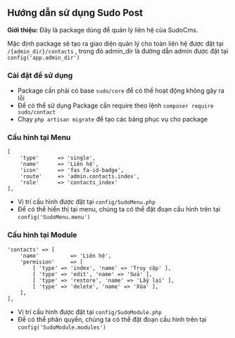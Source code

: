## Hướng dẫn sử dụng Sudo Post ##

**Giới thiệu:** Đây là package dùng để quản lý liên hệ của SudoCms.

Mặc định package sẽ tạo ra giao diện quản lý cho toàn liên hệ được đặt tại `/{admin_dir}/contacts` , trong đó admin_dir là đường dẫn admin được đặt tại `config('app.admin_dir')`

### Cài đặt để sử dụng ###

- Package cần phải có base `sudo/core` để có thể hoạt động không gây ra lỗi
- Để có thể sử dụng Package cần require theo lệnh `composer require sudo/contact`
- Chạy `php artisan migrate` để tạo các bảng phục vụ cho package

### Cấu hình tại Menu ###

	[
    	'type' 		=> 'single',
		'name' 		=> 'Liên hệ',
		'icon' 		=> 'fas fa-id-badge',
		'route' 	=> 'admin.contacts.index',
		'role'		=> 'contacts_index'
	],
 
- Vị trí cấu hình được đặt tại `config/SudoMenu.php`
- Để có thể hiển thị tại menu, chúng ta có thể đặt đoạn cấu hình trên tại `config('SudoMenu.menu')`

### Cấu hình tại Module ###
	
	'contacts' => [
		'name' 			=> 'Liên hệ',
		'permision' 	=> [
			[ 'type' => 'index', 'name' => 'Truy cập' ],
			[ 'type' => 'edit', 'name' => 'Sửa' ],
			[ 'type' => 'restore', 'name' => 'Lấy lại' ],
			[ 'type' => 'delete', 'name' => 'Xóa' ],
		],
	],

- Vị trí cấu hình được đặt tại `config/SudoModule.php`
- Để có thể phân quyền, chúng ta có thể đặt đoạn cấu hình trên tại `config('SudoModule.modules')`
 